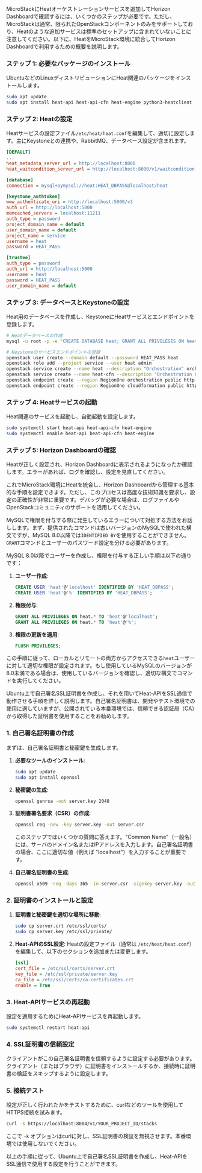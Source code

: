 MicroStackにHeatオーケストレーションサービスを追加してHorizon Dashboardで確認するには、いくつかのステップが必要です。ただし、MicroStackは通常、限られたOpenStackコンポーネントのみをサポートしており、Heatのような追加サービスは標準のセットアップに含まれていないことに注意してください。以下に、HeatをMicroStack環境に統合してHorizon Dashboardで利用するための概要を説明します。

### ステップ 1: 必要なパッケージのインストール
UbuntuなどのLinuxディストリビューションにHeat関連のパッケージをインストールします。

```bash
sudo apt update
sudo apt install heat-api heat-api-cfn heat-engine python3-heatclient
```

### ステップ 2: Heatの設定
Heatサービスの設定ファイル`/etc/heat/heat.conf`を編集して、適切に設定します。主にKeystoneとの連携や、RabbitMQ、データベース設定が含まれます。

```ini
[DEFAULT]
...
heat_metadata_server_url = http://localhost:8000
heat_waitcondition_server_url = http://localhost:8000/v1/waitcondition

[database]
connection = mysql+pymysql://heat:HEAT_DBPASS@localhost/heat

[keystone_authtoken]
www_authenticate_uri = http://localhost:5000/v3
auth_url = http://localhost:5000
memcached_servers = localhost:11211
auth_type = password
project_domain_name = default
user_domain_name = default
project_name = service
username = heat
password = HEAT_PASS

[trustee]
auth_type = password
auth_url = http://localhost:5000
username = heat
password = HEAT_PASS
user_domain_name = default
```

### ステップ 3: データベースとKeystoneの設定
Heat用のデータベースを作成し、KeystoneにHeatサービスとエンドポイントを登録します。

```bash
# Heatデータベースの作成
mysql -u root -p -e "CREATE DATABASE heat; GRANT ALL PRIVILEGES ON heat.* TO 'heat'@'localhost' IDENTIFIED BY 'HEAT_DBPASS';"

# Keystoneのサービスエンドポイントの登録
openstack user create --domain default --password HEAT_PASS heat
openstack role add --project service --user heat admin
openstack service create --name heat --description "Orchestration" orchestration
openstack service create --name heat-cfn --description "Orchestration CloudFormation" cloudformation
openstack endpoint create --region RegionOne orchestration public http://localhost:8004/v1/%\(tenant_id\)s
openstack endpoint create --region RegionOne cloudformation public http://localhost:8000/v1
```

### ステップ 4: Heatサービスの起動
Heat関連のサービスを起動し、自動起動を設定します。

```bash
sudo systemctl start heat-api heat-api-cfn heat-engine
sudo systemctl enable heat-api heat-api-cfn heat-engine
```

### ステップ 5: Horizon Dashboardの確認
Heatが正しく設定され、Horizon Dashboardに表示されるようになったか確認します。エラーがあれば、ログを確認し、設定を見直してください。

これでMicroStack環境にHeatを統合し、Horizon Dashboardから管理する基本的な手順を設定できます。ただし、このプロセスは高度な技術知識を要求し、設定の正確性が非常に重要です。デバッグが必要な場合は、ログファイルやOpenStackコミュニティのサポートを活用してください。



MySQLで権限を付与する際に発生しているエラーについて対処する方法をお話しします。まず、提供されたコマンドは古いバージョンのMySQLで使われた構文ですが、MySQL 8.0以降では`IDENTIFIED BY`を使用することができません。`GRANT`コマンドとユーザーのパスワード設定を分ける必要があります。

MySQL 8.0以降でユーザーを作成し、権限を付与する正しい手順は以下の通りです：

1. **ユーザー作成**:
   ```sql
   CREATE USER 'heat'@'localhost' IDENTIFIED BY 'HEAT_DBPASS';
   CREATE USER 'heat'@'%' IDENTIFIED BY 'HEAT_DBPASS';
   ```

2. **権限付与**:
   ```sql
   GRANT ALL PRIVILEGES ON heat.* TO 'heat'@'localhost';
   GRANT ALL PRIVILEGES ON heat.* TO 'heat'@'%';
   ```

3. **権限の更新を適用**:
   ```sql
   FLUSH PRIVILEGES;
   ```

この手順に従って、ローカルとリモートの両方からアクセスできる`heat`ユーザーに対して適切な権限が設定されます。もし使用しているMySQLのバージョンが8.0未満である場合は、使用しているバージョンを確認し、適切な構文でコマンドを実行してください。


Ubuntu上で自己署名SSL証明書を作成し、それを用いてHeat-APIをSSL通信で動作させる手順を詳しく説明します。自己署名証明書は、開発やテスト環境での使用に適していますが、公開されている本番環境では、信頼できる認証局（CA）から取得した証明書を使用することをお勧めします。

### 1. 自己署名証明書の作成
まずは、自己署名証明書と秘密鍵を生成します。

1. **必要なツールのインストール**:
   ```bash
   sudo apt update
   sudo apt install openssl
   ```

2. **秘密鍵の生成**:
   ```bash
   openssl genrsa -out server.key 2048
   ```

3. **証明書署名要求（CSR）の作成**:
   ```bash
   openssl req -new -key server.key -out server.csr
   ```
   このステップではいくつかの質問に答えます。"Common Name"（一般名）には、サーバのドメイン名またはIPアドレスを入力します。自己署名証明書の場合、ここに適切な値（例えば "localhost"）を入力することが重要です。

4. **自己署名証明書の生成**:
   ```bash
   openssl x509 -req -days 365 -in server.csr -signkey server.key -out server.crt
   ```

### 2. 証明書のインストールと設定

1. **証明書と秘密鍵を適切な場所に移動**:
   ```bash
   sudo cp server.crt /etc/ssl/certs/
   sudo cp server.key /etc/ssl/private/
   ```

2. **Heat-APIのSSL設定**:
   Heatの設定ファイル（通常は `/etc/heat/heat.conf`）を編集して、以下のセクションを追加または変更します。
   ```ini
   [ssl]
   cert_file = /etc/ssl/certs/server.crt
   key_file = /etc/ssl/private/server.key
   ca_file = /etc/ssl/certs/ca-certificates.crt
   enable = True
   ```

### 3. Heat-APIサービスの再起動
設定を適用するためにHeat-APIサービスを再起動します。
```bash
sudo systemctl restart heat-api
```

### 4. SSL証明書の信頼設定
クライアントがこの自己署名証明書を信頼するように設定する必要があります。クライアント（またはブラウザ）に証明書をインストールするか、接続時に証明書の検証をスキップするように設定します。

### 5. 接続テスト
設定が正しく行われたかをテストするために、curlなどのツールを使用してHTTPS接続を試みます。
```bash
curl -k https://localhost:8004/v1/YOUR_PROJECT_ID/stacks
```
ここで `-k` オプションはcurlに対し、SSL証明書の検証を無視させます。本番環境では使用しないでください。

以上の手順に従って、Ubuntu上で自己署名SSL証明書を作成し、Heat-APIをSSL通信で使用する設定を行うことができます。
